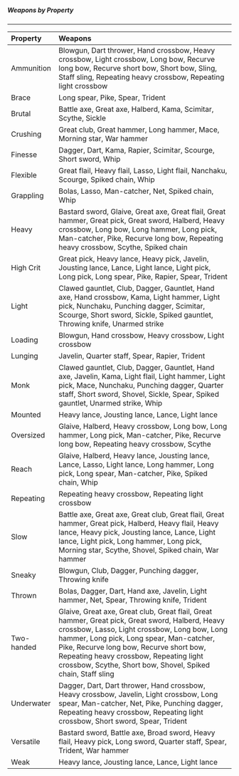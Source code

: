 ##### Weapons by Property
___
| Property | Weapons |
|:-|:-|
| Ammunition | Blowgun, Dart thrower, Hand crossbow, Heavy crossbow, Light crossbow, Long bow, Recurve long bow, Recurve short bow, Short bow, Sling, Staff sling, Repeating heavy crossbow, Repeating light crossbow |
| Brace | Long spear, Pike, Spear, Trident |
| Brutal | Battle axe, Great axe, Halberd, Kama, Scimitar, Scythe, Sickle |
| Crushing | Great club, Great hammer, Long hammer, Mace, Morning star, War hammer |
| Finesse | Dagger, Dart, Kama, Rapier, Scimitar, Scourge, Short sword, Whip |
| Flexible | Great flail, Heavy flail, Lasso, Light flail, Nanchaku, Scourge, Spiked chain, Whip |
| Grappling | Bolas, Lasso, Man-catcher, Net, Spiked chain, Whip |
| Heavy | Bastard sword, Glaive, Great axe, Great flail, Great hammer, Great pick, Great sword, Halberd, Heavy crossbow, Long bow, Long hammer, Long pick, Man-catcher, Pike, Recurve long bow, Repeating heavy crossbow, Scythe, Spiked chain |
| High Crit | Great pick, Heavy lance, Heavy pick, Javelin, Jousting lance, Lance, Light lance, Light pick, Long pick, Long spear, Pike, Rapier, Spear, Trident |
| Light | Clawed gauntlet, Club, Dagger, Gauntlet, Hand axe, Hand crossbow, Kama, Light hammer, Light pick, Nunchaku, Punching dagger, Scimitar, Scourge, Short sword, Sickle, Spiked gauntlet, Throwing knife, Unarmed strike |
| Loading | Blowgun, Hand crossbow, Heavy crossbow, Light crossbow |
| Lunging | Javelin, Quarter staff, Spear, Rapier, Trident |
| Monk | Clawed gauntlet, Club, Dagger, Gauntlet, Hand axe, Javelin, Kama, Light flail, Light hammer, Light pick, Mace, Nunchaku, Punching dagger, Quarter staff, Short sword, Shovel, Sickle, Spear, Spiked gauntlet, Unarmed strike, Whip |
| Mounted | Heavy lance, Jousting lance, Lance, Light lance |
| Oversized | Glaive, Halberd, Heavy crossbow, Long bow, Long hammer, Long pick, Man-catcher, Pike, Recurve long bow, Repeating heavy crossbow, Scythe |
| Reach | Glaive, Halberd, Heavy lance, Jousting lance, Lance, Lasso, Light lance, Long hammer, Long pick, Long spear, Man-catcher, Pike, Spiked chain, Whip |
| Repeating | Repeating heavy crossbow, Repeating light crossbow |
| Slow | Battle axe, Great axe, Great club, Great flail, Great hammer, Great pick, Halberd, Heavy flail, Heavy lance, Heavy pick, Jousting lance, Lance, Light lance, Light pick, Long hammer, Long pick, Morning star, Scythe, Shovel, Spiked chain, War hammer |
| Sneaky | Blowgun, Club, Dagger, Punching dagger, Throwing knife |
| Thrown | Bolas, Dagger, Dart, Hand axe, Javelin, Light hammer, Net, Spear, Throwing knife, Trident |
| Two-handed | Glaive, Great axe, Great club, Great flail, Great hammer, Great pick, Great sword, Halberd, Heavy crossbow, Lasso, Light crossbow, Long bow, Long hammer, Long pick, Long spear, Man-catcher, Pike, Recurve long bow, Recurve short bow, Repeating heavy crossbow, Repeating light crossbow, Scythe, Short bow, Shovel, Spiked chain, Staff sling |
| Underwater | Dagger, Dart, Dart thrower, Hand crossbow, Heavy crossbow, Javelin, Light crossbow, Long spear, Man-catcher, Net, Pike, Punching dagger, Repeating heavy crossbow, Repeating light crossbow, Short sword, Spear, Trident |
| Versatile | Bastard sword, Battle axe, Broad sword, Heavy flail, Heavy pick, Long sword, Quarter staff, Spear, Trident, War hammer |
| Weak | Heavy lance, Jousting lance, Lance, Light lance |
